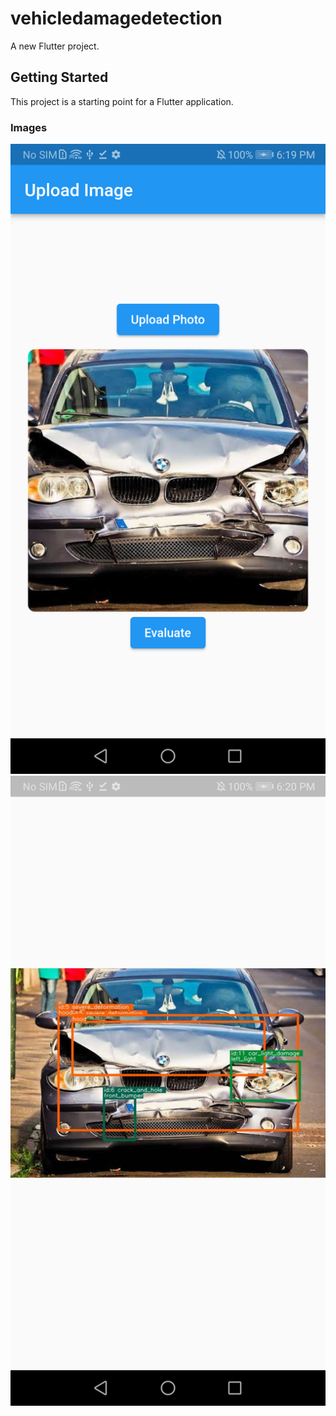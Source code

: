 # vehicledamagedetection

A new Flutter project.

## Getting Started

This project is a starting point for a Flutter application.

### Images
![alt text](https://github.com/Hari36020/vehicle-damage-detection/blob/main/assets/Screenshot-1673441366082.png)
![alt text](https://github.com/Hari36020/vehicle-damage-detection/blob/main/assets/Screenshot-1673441416104.png)
